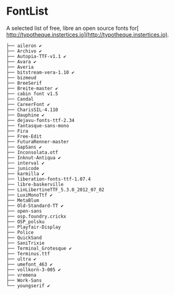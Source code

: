 # FontList
A selected list of free, libre an open source fonts for[ http://typotheque.instertices.io](http://typotheque.instertices.io).

```
├── aileron ✔ 
├── Archivo ✔
├── Autopia-TTF-v1.1 ✔
├── Avara ✔
├── Averia
├── bitstream-vera-1.10 ✔
├── bizmeud
├── BreeSerif
├── Breite-master ✔
├── cabin font v1.5
├── Candal
├── CareerFont ✔
├── CharisSIL-4.110
├── Dauphine ✔
├── dejavu-fonts-ttf-2.34
├── fantasque-sans-mono
├── Fira
├── Free-Edit
├── FuturaRenner-master
├── GapSans ✔
├── Inconsolata.otf
├── Inknut-Antiqua ✔
├── interval ✔
├── junicode
├── karmilla ✔
├── liberation-fonts-ttf-1.07.4
├── libre-baskerville
├── LinLibertineTTF_5.3.0_2012_07_02
├── LuxiMonoTtf ✔
├── MetaBlum
├── Old-Standard-TT ✔
├── open-sans
├── osp.foundry.crickx
├── OSP_polsku
├── Playfair-Display
├── Police
├── QuickSand
├── SaniTrixie
├── Terminal_Grotesque ✔
├── Terminus.ttf
├── ultra ✔
├── umefont_463 ✔
├── vollkorn-3-005 ✔
├── vremena
├── Work-Sans
└── youngserif ✔
```

